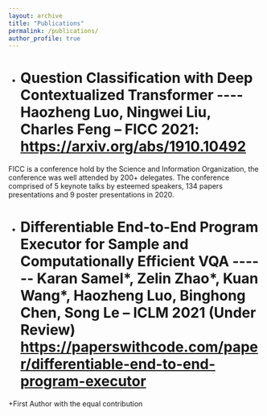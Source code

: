 ```yaml
---
layout: archive
title: "Publications"
permalink: /publications/
author_profile: true
---
```


* # Question Classification with Deep Contextualized Transformer ---- Haozheng Luo, Ningwei Liu, Charles Feng – FICC 2021: https://arxiv.org/abs/1910.10492
FICC is a conference hold by the Science and Information Organization, the conference was well attended by 200+ delegates. The conference comprised of 5 keynote talks by esteemed speakers, 134 papers presentations and 9 poster presentations in 2020.
* # Differentiable End-to-End Program Executor for Sample and Computationally Efficient VQA  ------ Karan Samel*, Zelin Zhao*, Kuan Wang*, Haozheng Luo, Binghong Chen, Song Le – ICLM 2021 (Under Review) https://paperswithcode.com/paper/differentiable-end-to-end-program-executor<br />
+First Author with the equal contribution
